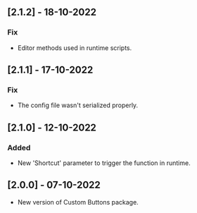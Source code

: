 ## [2.1.2] - 18-10-2022
### Fix
- Editor methods used in runtime scripts.

## [2.1.1] - 17-10-2022
### Fix
- The config file wasn't serialized properly.

## [2.1.0] - 12-10-2022
### Added
- New 'Shortcut' parameter to trigger the function in runtime.

## [2.0.0] - 07-10-2022
- New version of Custom Buttons package.